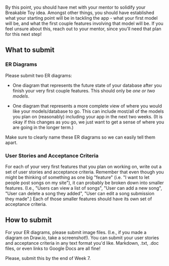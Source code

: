 By this point, you should have met with your mentor to solidify your Breakable Toy idea. Amongst other things, you should have established what your starting point will be in tackling the app - what your first model will be, and what the first couple features involving that model will be. If you feel unsure about this, reach out to your mentor, since you'll need that plan for this next step!

## What to submit

### ER Diagrams

Please submit two ER diagrams:

- One diagram that represents the future state of your database after you finish your very first couple features. This should only be *one or two models*.


- One diagram that represents a more complete view of where you would like your models/database to go. This can include most/all of the models you plan on (reasonably) including your app in the next two weeks. (It is okay if this changes as you go, we just want to get a sense of where you are going in the longer term.)

Make sure to clearly name these ER diagrams so we can easily tell them apart.

### User Stories and Acceptance Criteria

For each of your very first features that you plan on working on, write out a set of user stories and acceptance criteria. Remember that even though you might be thinking of something as one big "feature" (i.e. "I want to let people post songs on my site"), it can probably be broken down into smaller features. (I.e., "Users can view a list of songs", "User can add a new song", "User can delete a song they added", "User can edit a song submission they made".) Each of those smaller features should have its own set of acceptance criteria.

## How to submit

For your ER diagrams, please submit image files. (I.e., if you made a diagram on Draw.io, take a screenshot!). You can submit your user stories and acceptance criteria in any text format you'd like. Markdown, .txt, .doc files, or even links to Google Docs are all fine!

Please, submit this by the end of Week 7.
